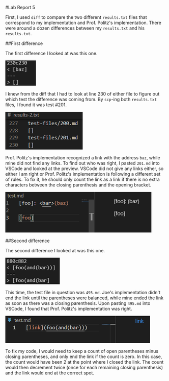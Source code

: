 #Lab Report 5

First, I used `diff` to compare the two different `results.txt` files that correspond to my implementation and Prof. Politz's implementation. There were around a dozen differences between my `results.txt` and his `results.txt`.

##First difference

The first difference I looked at was this one.

![diff-1.png](diff-1.png)

I knew from the diff that I had to look at line 230 of either file to figure out which test the difference was coming from. By `scp`-ing both `results.txt` files, I found it was test #201.

![test-num-1.png](test-num-1.png)

Prof. Politz's implementation recognized a link with the address `baz`, while mine did not find any links. To find out who was right, I pasted `201.md` into VSCode and looked at the preview. VSCode did not give any links either, so either I am right or Prof. Politz's implementation is following a different set of rules. To fix it, he should only count the link as a link if there is no extra characters between the closing parenthesis and the opening bracket.

![201.png](201.png)
 
 ##Second difference

 The second difference I looked at was this one.

 ![diff-2.png](diff-2.png)

 This time, the test file in question was `495.md`. Joe's implementation didn't end the link until the parentheses were balanced, while mine ended the link as soon as there was a closing parenthesis. Upon pasting `495.md` into VSCode, I found that Prof. Politz's implementation was right.

![495.png](495.png)

To fix my code, I would need to keep a count of open parentheses minus closing parentheses, and only end the link if the count is zero. In this case, the count would have been 2 at the point where I closed the link. The count would then decrement twice (once for each remaining closing parenthesis) and the link would end at the correct spot.

